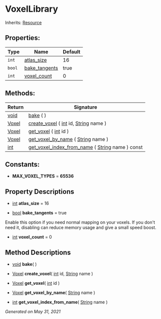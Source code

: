 # VoxelLibrary

Inherits: [Resource](https://docs.godotengine.org/en/stable/classes/class_resource.html)




## Properties: 


Type    | Name                               | Default 
------- | ---------------------------------- | --------
`int`   | [atlas_size](#i_atlas_size)        | 16      
`bool`  | [bake_tangents](#i_bake_tangents)  | true    
`int`   | [voxel_count](#i_voxel_count)      | 0       
<p></p>

## Methods: 


Return                                                                | Signature                                                                                                                                                                                     
--------------------------------------------------------------------- | ----------------------------------------------------------------------------------------------------------------------------------------------------------------------------------------------
[void](#)                                                             | [bake](#i_bake) ( )                                                                                                                                                                           
[Voxel](Voxel.md)                                                     | [create_voxel](#i_create_voxel) ( [int](https://docs.godotengine.org/en/stable/classes/class_int.html) id, [String](https://docs.godotengine.org/en/stable/classes/class_string.html) name )  
[Voxel](Voxel.md)                                                     | [get_voxel](#i_get_voxel) ( [int](https://docs.godotengine.org/en/stable/classes/class_int.html) id )                                                                                         
[Voxel](Voxel.md)                                                     | [get_voxel_by_name](#i_get_voxel_by_name) ( [String](https://docs.godotengine.org/en/stable/classes/class_string.html) name )                                                                 
[int](https://docs.godotengine.org/en/stable/classes/class_int.html)  | [get_voxel_index_from_name](#i_get_voxel_index_from_name) ( [String](https://docs.godotengine.org/en/stable/classes/class_string.html) name ) const                                           
<p></p>

## Constants: 

- **MAX_VOXEL_TYPES** = **65536**

## Property Descriptions

- [int](https://docs.godotengine.org/en/stable/classes/class_int.html)<span id="i_atlas_size"></span> **atlas_size** = 16


- [bool](https://docs.godotengine.org/en/stable/classes/class_bool.html)<span id="i_bake_tangents"></span> **bake_tangents** = true

Enable this option if you need normal mapping on your voxels. If you don't need it, disabling can reduce memory usage and give a small speed boost.

- [int](https://docs.godotengine.org/en/stable/classes/class_int.html)<span id="i_voxel_count"></span> **voxel_count** = 0


## Method Descriptions

- [void](#)<span id="i_bake"></span> **bake**( ) 


- [Voxel](Voxel.md)<span id="i_create_voxel"></span> **create_voxel**( [int](https://docs.godotengine.org/en/stable/classes/class_int.html) id, [String](https://docs.godotengine.org/en/stable/classes/class_string.html) name ) 


- [Voxel](Voxel.md)<span id="i_get_voxel"></span> **get_voxel**( [int](https://docs.godotengine.org/en/stable/classes/class_int.html) id ) 


- [Voxel](Voxel.md)<span id="i_get_voxel_by_name"></span> **get_voxel_by_name**( [String](https://docs.godotengine.org/en/stable/classes/class_string.html) name ) 


- [int](https://docs.godotengine.org/en/stable/classes/class_int.html)<span id="i_get_voxel_index_from_name"></span> **get_voxel_index_from_name**( [String](https://docs.godotengine.org/en/stable/classes/class_string.html) name ) 


_Generated on May 31, 2021_
